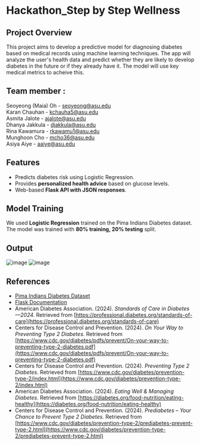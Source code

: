 # Hackathon_Step by Step Wellness

## Project Overview
This project aims to develop a predictive model for diagnosing diabetes based on medical records using machine learning techniques. The app will analyze the user's health data and predict whether they are likely to develop diabetes in the future or if they already have it. The model will use key medical metrics to acheive this.

## Team member : 
Seoyeong (Maia) Oh - seoyeong@asu.edu <br>
Karan Chauhan - kchauha5@asu.edu <br>
Asmita Jalote - ajalote@asu.edu <br>
Dhanya Jakkula - djakkula@asu.edu <br>
Rina Kawamura - rkawamu1@asu.edu <br>
Munghoon Cho - mcho36@asu.edu <br>
Asiya Aiye - aaiye@asu.edu <br>

## Features
- Predicts diabetes risk using Logistic Regression.
- Provides **personalized health advice** based on glucose levels.
- Web-based **Flask API with JSON responses**.

## Model Training
We used **Logistic Regression** trained on the Pima Indians Diabetes dataset.
The model was trained with **80% training, 20% testing** split.

## Output
![image](https://github.com/user-attachments/assets/8b1dd4d0-bdba-4216-93a6-0d445cb5d564)
![image](https://github.com/user-attachments/assets/4e0a42bc-dd71-46f0-8d64-ece06f6e10d8)

## References
- [Pima Indians Diabetes Dataset](https://www.kaggle.com/datasets/uciml/pima-indians-diabetes-database)
- [Flask Documentation](https://flask.palletsprojects.com/)
- American Diabetes Association. (2024). *Standards of Care in Diabetes—2024.* Retrieved from [https://professional.diabetes.org/standards-of-care](https://professional.diabetes.org/standards-of-care)
- Centers for Disease Control and Prevention. (2024). *On Your Way to Preventing Type 2 Diabetes.* Retrieved from [https://www.cdc.gov/diabetes/pdfs/prevent/On-your-way-to-preventing-type-2-diabetes.pdf](https://www.cdc.gov/diabetes/pdfs/prevent/On-your-way-to-preventing-type-2-diabetes.pdf)
- Centers for Disease Control and Prevention. (2024). *Preventing Type 2 Diabetes.* Retrieved from [https://www.cdc.gov/diabetes/prevention-type-2/index.html](https://www.cdc.gov/diabetes/prevention-type-2/index.html)
- American Diabetes Association. (2024). *Eating Well & Managing Diabetes.* Retrieved from [https://diabetes.org/food-nutrition/eating-healthy](https://diabetes.org/food-nutrition/eating-healthy)
- Centers for Disease Control and Prevention. (2024). *Prediabetes – Your Chance to Prevent Type 2 Diabetes.* Retrieved from [https://www.cdc.gov/diabetes/prevention-type-2/prediabetes-prevent-type-2.html](https://www.cdc.gov/diabetes/prevention-type-2/prediabetes-prevent-type-2.html)

